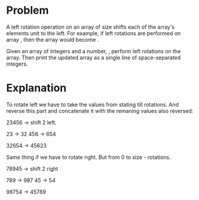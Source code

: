 # Problem
A left rotation operation on an array of size  shifts each of the array's elements  unit to the left. For example, if  left rotations are performed on array , then the array would become .

Given an array of  integers and a number, , perform  left rotations on the array. Then print the updated array as a single line of space-separated integers.

# Explanation

To rotate left we have to take the values from stating till rotations. And reverse this part and concatenate it with the remaning values also reversed:

23456 -> shift 2 left.

23 -> 32 
456 -> 654

32654 -> 45623


Same thing if we have to rotate right. But from 0 to size - rotations.

78945 -> shift 2 right

789 -> 987
45 -> 54

98754 -> 45789

